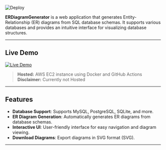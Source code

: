 ![Deploy](https://github.com/Aswin-AR5055/ERDiagramGenerator/actions/workflows/ci-cd.yml/badge.svg)

**ERDiagramGenerator** is a web application that generates Entity-Relationship (ER) diagrams from SQL database schemas. It supports various databases and provides an intuitive interface for visualizing database structures.

---

## Live Demo

[![Live Demo](https://img.shields.io/badge/Live%20Demo-CLICK%20HERE-blue)](https://tinyurl.com/ERD007)
> **Hosted:** AWS EC2 instance using Docker and GitHub Actions   
> **Disclaimer:** Currently not Hosted

---

## Features
- **Database Support**: Supports MySQL, PostgreSQL, SQLite, and more.
- **ER Diagram Generation**: Automatically generates ER diagrams from database schemas.
- **Interactive UI**: User-friendly interface for easy navigation and diagram viewing.
- **Download Diagrams**: Export diagrams in SVG format (SVG).

---